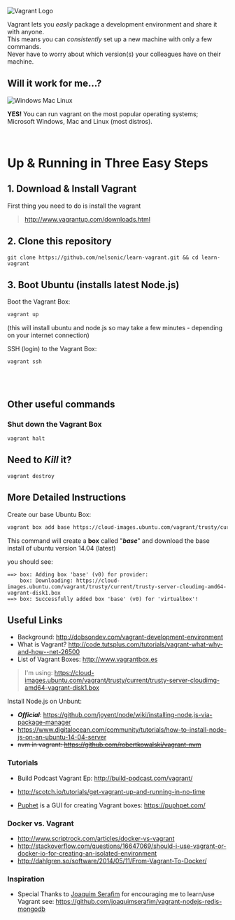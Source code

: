 ![Vagrant Logo](http://i.imgur.com/W65dAcT.png)

Vagrant lets you *easily* package a development environment and share
it with anyone. <br />
This means you can *consistently* set up a new machine with only a few commands. <br />
Never have to worry about which version(s) your colleagues have on their machine.

## Will it work for me...?

![Windows Mac Linux](http://i.imgur.com/FONmZxp.png)

**YES!** You can run vagrant on the most popular operating systems; <br />
Microsoft Windows, Mac and Linux (most distros).

<br />

# Up & Running in Three Easy Steps

## 1. Download & Install Vagrant

First thing you need to do is install the vagrant

> http://www.vagrantup.com/downloads.html

## 2. Clone this repository

```
git clone https://github.com/nelsonic/learn-vagrant.git && cd learn-vagrant
```

## 3. Boot Ubuntu (installs latest Node.js)

Boot the Vagrant Box:
```sh
vagrant up
```
(this will install ubuntu and node.js so may take a few minutes -
  depending on your internet connection)


SSH (login) to the Vagrant Box:
```
vagrant ssh
```


<br /><br />

## Other useful commands

### Shut down the Vagrant Box

```
vagrant halt
```


## Need to *Kill* it?

```
vagrant destroy
```



## More Detailed Instructions

Create our base Ubuntu Box:

```sh
vagrant box add base https://cloud-images.ubuntu.com/vagrant/trusty/current/trusty-server-cloudimg-amd64-vagrant-disk1.box
```

This command will create a **box** called "***base***" and
download the base install of ubuntu version 14.04 (latest)

you should see:
```
==> box: Adding box 'base' (v0) for provider:
    box: Downloading: https://cloud-images.ubuntu.com/vagrant/trusty/current/trusty-server-cloudimg-amd64-vagrant-disk1.box
==> box: Successfully added box 'base' (v0) for 'virtualbox'!
```



## Useful Links

- Background: http://dobsondev.com/vagrant-development-environment
- What is Vagrant? http://code.tutsplus.com/tutorials/vagrant-what-why-and-how--net-26500
- List of Vagrant Boxes: http://www.vagrantbox.es

> I'm using: https://cloud-images.ubuntu.com/vagrant/trusty/current/trusty-server-cloudimg-amd64-vagrant-disk1.box


Install Node.js on Unbunt:
- ***Official***: https://github.com/joyent/node/wiki/installing-node.js-via-package-manager
- https://www.digitalocean.com/community/tutorials/how-to-install-node-js-on-an-ubuntu-14-04-server
- ~~nvm in vagrant: https://github.com/robertkowalski/vagrant-nvm~~

### Tutorials

- Build Podcast Vagrant Ep: http://build-podcast.com/vagrant/
- http://scotch.io/tutorials/get-vagrant-up-and-running-in-no-time

- [Puphet](https://puphpet.com/) is a GUI for creating
Vagrant boxes: https://puphpet.com/

### Docker vs. Vagrant

- http://www.scriptrock.com/articles/docker-vs-vagrant
- http://stackoverflow.com/questions/16647069/should-i-use-vagrant-or-docker-io-for-creating-an-isolated-environment
- http://dahlgren.so/software/2014/05/11/From-Vagrant-To-Docker/

### Inspiration

- Special Thanks to [Joaquim Serafim](https://github.com/joaquimserafim)
for encouraging me to learn/use Vagrant
see: https://github.com/joaquimserafim/vagrant-nodejs-redis-mongodb
